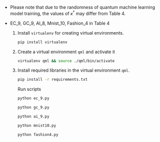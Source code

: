 - Please note that due to the randomness of quantum machine learning model training, the values of $\kappa^*$ may differ from Table 4.
- EC_9, GC_9, AI_8, Mnist_10, Fashion_4 in Table 4

    1. Install `virtualenv` for creating virtual environments.
        ```bash
        pip install virtualenv
        ```

    2. Create a virtual environment `qml` and activate it
        ```bash
        virtualenv qml && source ./qml/bin/activate
        ```

    3. Install required libraries in the virtual environment `qml`.
        ```bash
        pip install -r requirements.txt
        ```

        Run scripts
        ```bash
        python ec_9.py
        ```

        ```bash
        python gc_9.py
        ```

        ```bash
        python ai_9.py
        ```

        ```bash
        python mnist10.py
        ```

        ```bash
        python fashion4.py
        ```